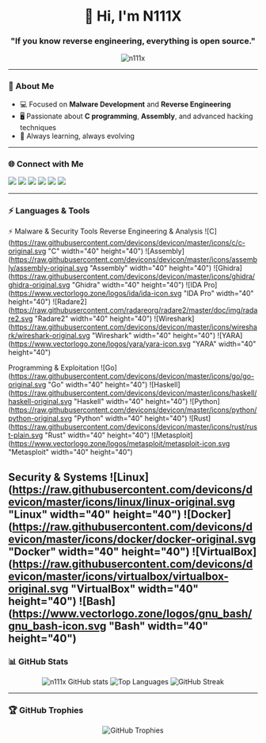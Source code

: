<h1 align="center">👋 Hi, I'm N111X</h1>
<h3 align="center">"If you know reverse engineering, everything is open source."</h3>

<p align="center">
  <img src="https://komarev.com/ghpvc/?username=n111x&label=Profile%20views&color=0e75b6&style=flat" alt="n111x" />
</p>

---

### 🧠 About Me
- 💻 Focused on **Malware Development** and **Reverse Engineering**  
- 🖥️ Passionate about **C programming**, **Assembly**, and advanced hacking techniques  
- 🚀 Always learning, always evolving  

---

### 🌐 Connect with Me
<p align="left">
  <a href="https://twitter.com/n1ix_d" target="_blank"><img src="https://img.shields.io/badge/Twitter-1DA1F2?style=for-the-badge&logo=twitter&logoColor=white"/></a>
  <a href="https://www.linkedin.com/in/synixd/" target="_blank"><img src="https://img.shields.io/badge/LinkedIn-0077B5?style=for-the-badge&logo=linkedin&logoColor=white"/></a>
  <a href="https://instagram.com/n111x__" target="_blank"><img src="https://img.shields.io/badge/Instagram-E4405F?style=for-the-badge&logo=instagram&logoColor=white"/></a>
  <a href="https://www.youtube.com/@nix-l3v" target="_blank"><img src="https://img.shields.io/badge/YouTube-FF0000?style=for-the-badge&logo=youtube&logoColor=white"/></a>
  <a href="https://www.hackerrank.com/n11ixxor64" target="_blank"><img src="https://img.shields.io/badge/HackerRank-2EC866?style=for-the-badge&logo=HackerRank&logoColor=white"/></a>
  <a href="https://discord.gg/1318108548319805442" target="_blank"><img src="https://img.shields.io/badge/Discord-5865F2?style=for-the-badge&logo=discord&logoColor=white"/></a>
</p>

---

### ⚡ Languages & Tools
⚡ Malware & Security Tools
Reverse Engineering & Analysis
![C](https://raw.githubusercontent.com/devicons/devicon/master/icons/c/c-original.svg "C" width="40" height="40")
![Assembly](https://raw.githubusercontent.com/devicons/devicon/master/icons/assembly/assembly-original.svg "Assembly" width="40" height="40")
![Ghidra](https://raw.githubusercontent.com/devicons/devicon/master/icons/ghidra/ghidra-original.svg "Ghidra" width="40" height="40")
![IDA Pro](https://www.vectorlogo.zone/logos/ida/ida-icon.svg "IDA Pro" width="40" height="40")
![Radare2](https://raw.githubusercontent.com/radareorg/radare2/master/doc/img/radare2.svg "Radare2" width="40" height="40")
![Wireshark](https://raw.githubusercontent.com/devicons/devicon/master/icons/wireshark/wireshark-original.svg "Wireshark" width="40" height="40")
![YARA](https://www.vectorlogo.zone/logos/yara/yara-icon.svg "YARA" width="40" height="40")

Programming & Exploitation
![Go](https://raw.githubusercontent.com/devicons/devicon/master/icons/go/go-original.svg "Go" width="40" height="40")
![Haskell](https://raw.githubusercontent.com/devicons/devicon/master/icons/haskell/haskell-original.svg "Haskell" width="40" height="40")
![Python](https://raw.githubusercontent.com/devicons/devicon/master/icons/python/python-original.svg "Python" width="40" height="40")
![Rust](https://raw.githubusercontent.com/devicons/devicon/master/icons/rust/rust-plain.svg "Rust" width="40" height="40")
![Metasploit](https://www.vectorlogo.zone/logos/metasploit/metasploit-icon.svg "Metasploit" width="40" height="40")

Security & Systems
![Linux](https://raw.githubusercontent.com/devicons/devicon/master/icons/linux/linux-original.svg "Linux" width="40" height="40")
![Docker](https://raw.githubusercontent.com/devicons/devicon/master/icons/docker/docker-original.svg "Docker" width="40" height="40")
![VirtualBox](https://raw.githubusercontent.com/devicons/devicon/master/icons/virtualbox/virtualbox-original.svg "VirtualBox" width="40" height="40")
![Bash](https://www.vectorlogo.zone/logos/gnu_bash/gnu_bash-icon.svg "Bash" width="40" height="40")
---

### 📊 GitHub Stats

<p align="center">
  <img src="https://github-readme-stats.vercel.app/api?username=n111x&show_icons=true&theme=tokyonight" alt="n111x GitHub stats"/>
  <img src="https://github-readme-stats.vercel.app/api/top-langs/?username=n111x&layout=compact&theme=tokyonight" alt="Top Languages"/>
  <img src="https://github-readme-streak-stats.herokuapp.com/?user=n111x&theme=tokyonight" alt="GitHub Streak"/>
</p>

---

### 🏆 GitHub Trophies
<p align="center">
  <img src="https://github-profile-trophy.vercel.app/?username=n111x&theme=darkhub&no-frame=true&row=1&column=6" alt="GitHub Trophies"/>
</p>
